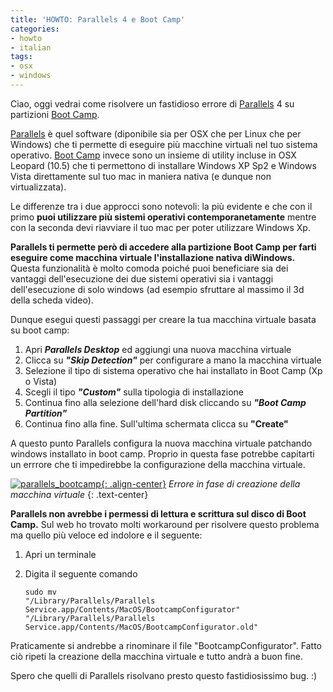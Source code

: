 ```yaml
---
title: 'HOWTO: Parallels 4 e Boot Camp'
categories:
- howto
- italian
tags:
- osx
- windows
---
```

Ciao, oggi vedrai come risolvere un fastidioso errore di
[Parallels](http://www.parallels.com/it/) 4 su partizioni [Boot
Camp](http://it.wikipedia.org/wiki/Boot_Camp).

[Parallels](http://www.parallels.com/it/) è quel software (diponibile sia per
OSX che per Linux che per Windows) che ti permette di eseguire più macchine
virtuali nel tuo sistema operativo. [Boot
Camp](http://it.wikipedia.org/wiki/Boot_Camp) invece sono un insieme di
utility incluse in OSX Leopard (10.5) che ti permettono di installare Windows
XP Sp2 e Windows Vista direttamente sul tuo mac in maniera nativa (e dunque
non virtualizzata).

Le differenze tra i due approcci sono notevoli: la più evidente e che con il
primo **puoi utilizzare più sistemi operativi contemporanetamente** mentre con
la seconda devi riavviare il tuo mac per poter utilizzare Windows Xp.

**Parallels ti permette però di accedere alla partizione Boot Camp per farti eseguire come macchina virtuale l'installazione nativa diWindows.** Questa funzionalità è molto comoda poiché puoi beneficiare sia dei vantaggi dell'esecuzione dei due sistemi operativi sia i vantaggi dell'esecuzione di solo windows (ad esempio sfruttare al massimo il 3d della scheda video).

Dunque esegui questi passaggi per creare la tua macchina virtuale basata su
boot camp:

  1. Apri _**Parallels Desktop**_ ed aggiungi una nuova macchina virtuale
  2. Clicca su **_"Skip Detection"_** per configurare a mano la macchina virtuale
  3. Selezione il tipo di sistema operativo che hai installato in Boot Camp (Xp o Vista)
  4. Scegli il tipo _**"Custom"**_ sulla tipologia di installazione
  5. Continua fino alla selezione dell'hard disk cliccando su **_"Boot Camp Partition"_**
  6. Continua fino alla fine. Sull'ultima schermata clicca su **"Create"**
  
A questo punto Parallels configura la nuova macchina virtuale patchando
windows installato in boot camp. Proprio in questa fase potrebbe capitarti un
errrore che ti impedirebbe la configurazione della macchina virtuale.

[![parallels_bootcamp]({{site.url}}/images/parallels_bootcamp.png){: .align-center}]({{site.url}}/images/parallels_bootcamp.png)
_Errore in fase di creazione della macchina virtuale_
{: .text-center}

**Parallels non avrebbe i permessi di lettura e scrittura sul disco di Boot Camp.** Sul web ho trovato molti workaround per risolvere questo problema ma quello più veloce ed indolore e il seguente:

  1. Apri un terminale
  2. Digita il seguente comando

     ```
     sudo mv  
     "/Library/Parallels/Parallels Service.app/Contents/MacOS/BootcampConfigurator"  
     "/Library/Parallels/Parallels Service.app/Contents/MacOS/BootcampConfigurator.old"
     ```


Praticamente si andrebbe a rinominare il file "BootcampConfigurator". Fatto
ciò ripeti la creazione della macchina virtuale e tutto andrà a buon fine.

Spero che quelli di Parallels risolvano presto questo fastidiosissimo bug. :)

